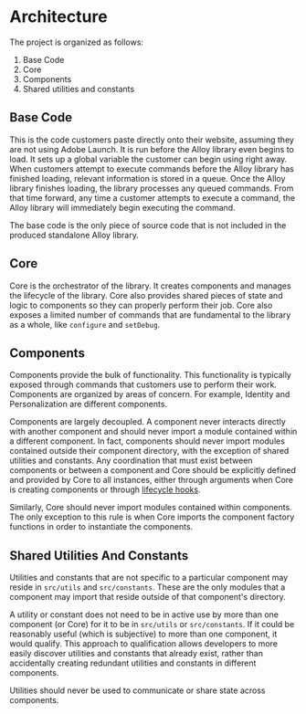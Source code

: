 # Architecture

The project is organized as follows:

1. Base Code
2. Core
3. Components
4. Shared utilities and constants

## Base Code

This is the code customers paste directly onto their website, assuming they are not using Adobe Launch. It is run before the Alloy library even begins to load. It sets up a global variable the customer can begin using right away. When customers attempt to execute commands before the Alloy library has finished loading, relevant information is stored in a queue. Once the Alloy library finishes loading, the library processes any queued commands. From that time forward, any time a customer attempts to execute a command, the Alloy library will immediately begin executing the command.

The base code is the only piece of source code that is not included in the produced standalone Alloy library.

## Core

Core is the orchestrator of the library. It creates components and manages the lifecycle of the library. Core also provides shared pieces of state and logic to components so they can properly perform their job. Core also exposes a limited number of commands that are fundamental to the library as a whole, like `configure` and `setDebug`.

## Components

Components provide the bulk of functionality. This functionality is typically exposed through commands that customers use to perform their work. Components are organized by areas of concern. For example, Identity and Personalization are different components.

Components are largely decoupled. A component never interacts directly with another component and should never import a module contained within a different component. In fact, components should never import modules contained outside their component directory, with the exception of shared utilities and constants. Any coordination that must exist between components or between a component and Core should be explicitly defined and provided by Core to all instances, either through arguments when Core is creating components or through [lifecycle hooks](lifecycle.md).

Similarly, Core should never import modules contained within components. The only exception to this rule is when Core imports the component factory functions in order to instantiate the components. 

## Shared Utilities And Constants

Utilities and constants that are not specific to a particular component may reside in `src/utils` and `src/constants`. These are the only modules that a component may import that reside outside of that component's directory.

A utility or constant does not need to be in active use by more than one component (or Core) for it to be in `src/utils` or `src/constants`. If it could be reasonably useful (which is subjective) to more than one component, it would qualify. This approach to qualification allows developers to more easily discover utilities and constants that already exist, rather than accidentally creating redundant utilities and constants in different components.

Utilities should never be used to communicate or share state across components.


